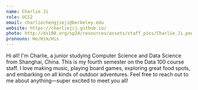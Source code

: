 ```yaml
---
name: Charlie Ji
role: UCS2
email: charliechengjieji@berkeley.edu
website: https://charliejcj.github.io/
photo: http://ds100.org/sp24/resources/assets/staff_pics/Charlie_Ji.png
pronouns: He/Him/His
---
```

Hi all! I'm Charlie, a junior studying Computer Science and Data Science from Shanghai, China. This is my fourth semester on the Data 100 course staff. I love making music, playing board games, exploring great food spots, and embarking on all kinds of outdoor adventures. Feel free to reach out to me about anything—super excited to meet you all!
